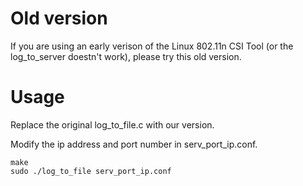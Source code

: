 # Old version
If you are using an early verison of the Linux 802.11n CSI Tool (or the log_to_server doestn't work), please try this old version.

# Usage
Replace the original log_to_file.c with our version.

Modify the ip address and port number in serv_port_ip.conf.
~~~
make
sudo ./log_to_file serv_port_ip.conf
~~~
